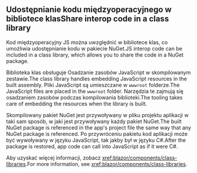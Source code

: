 ## <a name="share-interop-code-in-a-class-library"></a><span data-ttu-id="fb3d3-101">Udostępnianie kodu międzyoperacyjnego w bibliotece klas</span><span class="sxs-lookup"><span data-stu-id="fb3d3-101">Share interop code in a class library</span></span>

<span data-ttu-id="fb3d3-102">Kod międzyoperacyjny JS można uwzględnić w bibliotece klas, co umożliwia udostępnianie kodu w pakiecie NuGet.</span><span class="sxs-lookup"><span data-stu-id="fb3d3-102">JS interop code can be included in a class library, which allows you to share the code in a NuGet package.</span></span>

<span data-ttu-id="fb3d3-103">Biblioteka klas obsługuje Osadzanie zasobów JavaScript w skompilowanym zestawie.</span><span class="sxs-lookup"><span data-stu-id="fb3d3-103">The class library handles embedding JavaScript resources in the built assembly.</span></span> <span data-ttu-id="fb3d3-104">Pliki JavaScript są umieszczane w `wwwroot` folderze.</span><span class="sxs-lookup"><span data-stu-id="fb3d3-104">The JavaScript files are placed in the `wwwroot` folder.</span></span> <span data-ttu-id="fb3d3-105">Narzędzia te zajmują się osadzaniem zasobów podczas kompilowania biblioteki.</span><span class="sxs-lookup"><span data-stu-id="fb3d3-105">The tooling takes care of embedding the resources when the library is built.</span></span>

<span data-ttu-id="fb3d3-106">Skompilowany pakiet NuGet jest przywoływany w pliku projektu aplikacji w taki sam sposób, w jaki jest przywoływany każdy pakiet NuGet.</span><span class="sxs-lookup"><span data-stu-id="fb3d3-106">The built NuGet package is referenced in the app's project file the same way that any NuGet package is referenced.</span></span> <span data-ttu-id="fb3d3-107">Po przywróceniu pakietu kod aplikacji może być wywoływany w języku JavaScript, tak jakby był w języku C#.</span><span class="sxs-lookup"><span data-stu-id="fb3d3-107">After the package is restored, app code can call into JavaScript as if it were C#.</span></span>

<span data-ttu-id="fb3d3-108">Aby uzyskać więcej informacji, zobacz <xref:blazor/components/class-libraries>.</span><span class="sxs-lookup"><span data-stu-id="fb3d3-108">For more information, see <xref:blazor/components/class-libraries>.</span></span>
